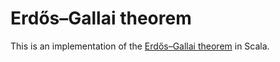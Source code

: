 # Erdős–Gallai theorem
This is an implementation of the [Erdős–Gallai theorem](https://en.wikipedia.org/wiki/Erd%C5%91s%E2%80%93Gallai_theorem) in Scala.